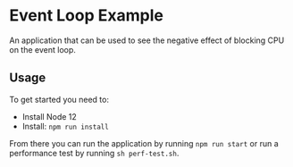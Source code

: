 # Event Loop Example

An application that can be used to see the negative effect of blocking CPU on the event loop.

## Usage

To get started you need to:

  * Install Node 12 
  * Install:  `npm run install`

From there you can run the application by running `npm run start` or run a performance test by running `sh perf-test.sh`.